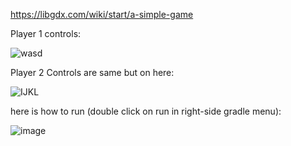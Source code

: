 https://libgdx.com/wiki/start/a-simple-game



Player 1 controls:

![wasd](https://github.com/jarednpress/Push-OFF/assets/112017486/10abb39d-f694-46c3-ba94-30d1b37933d3)


Player 2 Controls are same but on here: 

![IJKL](https://github.com/jarednpress/Push-OFF/assets/112017486/08e6b6e7-8bca-42b5-bfe1-458c90ed8358)




here is how to run (double click on run in right-side gradle menu):


![image](https://github.com/jarednpress/Push-OFF/assets/112017486/33f9c5ff-538c-45cd-9ee2-5bbbfb2233c5)


